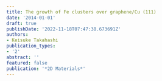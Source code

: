 ```yaml
---
title: The growth of Fe clusters over graphene/Cu (111)
date: '2014-01-01'
draft: true
publishDate: '2022-11-18T07:47:38.673691Z'
authors:
- Keisuke Takahashi
publication_types:
- '2'
abstract: ''
featured: false
publication: '*2D Materials*'
---
```


